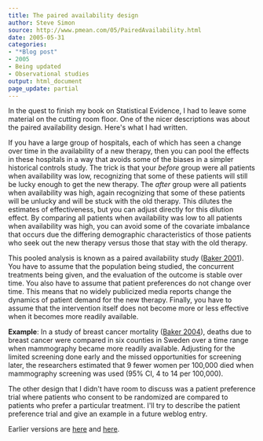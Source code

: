 ```yaml
---
title: The paired availability design
author: Steve Simon
source: http://www.pmean.com/05/PairedAvailability.html
date: 2005-05-31
categories:
- "*Blog post"
- 2005
- Being updated
- Observational studies
output: html_document
page_update: partial
---
```


In the quest to finish my book on Statistical Evidence, I had to leave
some material on the cutting room floor. One of the nicer descriptions
was about the paired availability design. Here's what I had written.

If you have a large group of hospitals, each of which has seen a
change over time in the availability of a new therapy, then you can
pool the effects in these hospitals in a way that avoids some of the
biases in a simpler historical controls study. The trick is that your
*before* group were all patients when availability was low,
recognizing that some of these patients will still be lucky enough to
get the new therapy. The *after* group were all patients when
availability was high, again recognizing that some of these patients
will be unlucky and will be stuck with the old therapy. This dilutes
the estimates of effectiveness, but you can adjust directly for this
dilution effect. By comparing all patients when availability was low
to all patients when availability was high, you can avoid some of the
covariate imbalance that occurs due the differing demographic
characteristics of those patients who seek out the new therapy versus
those that stay with the old therapy.

This pooled analysis is known as a paired availability study ([Baker
2001](http://www.ncbi.nlm.nih.gov/entrez/query.fcgi?cmd=Retrieve&db=PubMed&list_uids=11602018&dopt=Abstract)).
You have to assume that the population being studied, the concurrent
treatments being given, and the evaluation of the outcome is stable
over time. You also have to assume that patient preferences do not
change over time. This means that no widely publicized media reports
change the dynamics of patient demand for the new therapy. Finally,
you have to assume that the intervention itself does not become more
or less effective when it becomes more readily available.

**Example**: In a study of breast cancer mortality ([Baker
2004](http://www.ncbi.nlm.nih.gov/entrez/query.fcgi?cmd=Retrieve&db=PubMed&list_uids=15149551&dopt=Abstract)),
deaths due to breast cancer were compared in six counties in Sweden
over a time range when mammography became more readily available.
Adjusting for the limited screening done early and the missed
opportunities for screening later, the researchers estimated that 9
fewer women per 100,000 died when mammography screening was used (95%
CI, 4 to 14 per 100,000).

The other design that I didn't have room to discuss was a patient
preference trial where patients who consent to be randomized are
compared to patients who prefer a particular treatment. I'll try to
describe the patient preference trial and give an example in a future
weblog entry.

Earlier versions are [here][sim1] and [here][sim2].

[sim1]: http://www.pmean.com/05/PairedAvailability.html
[sim2]: http://new.pmean.com/paired-availability/
